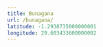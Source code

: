 ```yaml
---
title: Bunagana
url: /bunagana/
latitude: -1.2938735000000001
longitude: 29.603433600000002
---
```


